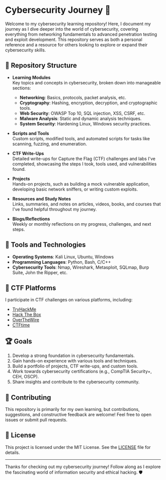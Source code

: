 # Cybersecurity Journey 🚀

Welcome to my cybersecurity learning repository! Here, I document my journey as I dive deeper into the world of cybersecurity, covering everything from networking fundamentals to advanced penetration testing and exploit development. This repository serves as both a personal reference and a resource for others looking to explore or expand their cybersecurity skills.

## 📁 Repository Structure

- **Learning Modules**  
  Key topics and concepts in cybersecurity, broken down into manageable sections:
  - **Networking**: Basics, protocols, packet analysis, etc.
  - **Cryptography**: Hashing, encryption, decryption, and cryptographic tools.
  - **Web Security**: OWASP Top 10, SQL injection, XSS, CSRF, etc.
  - **Malware Analysis**: Static and dynamic analysis techniques.
  - **System Security**: Hardening Linux, Windows security practices.
  
- **Scripts and Tools**  
  Custom scripts, modified tools, and automated scripts for tasks like scanning, fuzzing, and enumeration.

- **CTF Write-Ups**  
  Detailed write-ups for Capture the Flag (CTF) challenges and labs I've completed, showcasing the steps I took, tools used, and vulnerabilities found.

- **Projects**  
  Hands-on projects, such as building a mock vulnerable application, developing basic network sniffers, or writing custom exploits.

- **Resources and Study Notes**  
  Links, summaries, and notes on articles, videos, books, and courses that I've found helpful throughout my journey.

- **Blogs/Reflections**  
  Weekly or monthly reflections on my progress, challenges, and next steps.

## 🔧 Tools and Technologies

- **Operating Systems**: Kali Linux, Ubuntu, Windows
- **Programming Languages**: Python, Bash, C/C++
- **Cybersecurity Tools**: Nmap, Wireshark, Metasploit, SQLmap, Burp Suite, John the Ripper, etc.

## 📝 CTF Platforms

I participate in CTF challenges on various platforms, including:
- [TryHackMe](https://tryhackme.com)
- [Hack The Box](https://hackthebox.eu)
- [OverTheWire](https://overthewire.org)
- [CTFtime](https://ctftime.org)

## 🏆 Goals

1. Develop a strong foundation in cybersecurity fundamentals.
2. Gain hands-on experience with various tools and techniques.
3. Build a portfolio of projects, CTF write-ups, and custom tools.
4. Work towards cybersecurity certifications (e.g., CompTIA Security+, CEH, OSCP).
5. Share insights and contribute to the cybersecurity community.

## 🤝 Contributing

This repository is primarily for my own learning, but contributions, suggestions, and constructive feedback are welcome! Feel free to open issues or submit pull requests.

## 📜 License

This project is licensed under the MIT License. See the [LICENSE](LICENSE) file for details.

---

Thanks for checking out my cybersecurity journey! Follow along as I explore the fascinating world of information security and ethical hacking. 🛡️
